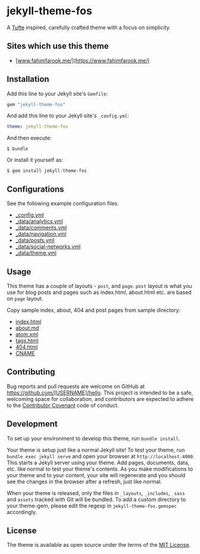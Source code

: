 # jekyll-theme-fos

A [Tufte](https://www.edwardtufte.com/tufte/) inspired, carefully crafted theme with a focus on simplicity.

## Sites which use this theme
- [www.fahimfarook.me/](https://www.fahimfarook.me/)


## Installation

Add this line to your Jekyll site's `Gemfile`:

```ruby
gem "jekyll-theme-fos"
```

And add this line to your Jekyll site's `_config.yml`:

```yaml
theme: jekyll-theme-fos
```

And then execute:

    $ bundle

Or install it yourself as:

    $ gem install jekyll-theme-fos

## Configurations
See the following example configuration files.
- [_config.yml](_config.yml)
- [_data/analytics.yml](_data/analytics.yml)
- [_data/comments.yml](_data/comments.yml)
- [_data/navigation.yml](_data/navigation.yml)
- [_data/posts.yml](_data/posts.yml)
- [_data/social-networks.yml](_data/social-networks.yml)
- [_data/theme.yml](_data/theme.yml)

## Usage

This theme has a couple of layouts - `post`, and `page`. `post` layout is what you use for blog posts and pages such as index.html, about.html etc. are based on `page` layout.

Copy sample index, about, 404 and post pages from sample directory:
- [index.html](samples/index.html)
- [about.md](samples/about.md)
- [atom.xml](samples/atom.xml)
- [tags.html](samples/tags.html)
- [404.html](samples/404.html)
- [CNAME](samples/CNAME)

## Contributing

Bug reports and pull requests are welcome on GitHub at https://github.com/[USERNAME]/hello. This project is intended to be a safe, welcoming space for collaboration, and contributors are expected to adhere to the [Contributor Covenant](http://contributor-covenant.org) code of conduct.

## Development

To set up your environment to develop this theme, run `bundle install`.

Your theme is setup just like a normal Jekyll site! To test your theme, run `bundle exec jekyll serve` and open your browser at `http://localhost:4000`. This starts a Jekyll server using your theme. Add pages, documents, data, etc. like normal to test your theme's contents. As you make modifications to your theme and to your content, your site will regenerate and you should see the changes in the browser after a refresh, just like normal.

When your theme is released, only the files in `_layouts`, `_includes`, `_sass` and `assets` tracked with Git will be bundled.
To add a custom directory to your theme-gem, please edit the regexp in `jekyll-theme-fos.gemspec` accordingly.

## License

The theme is available as open source under the terms of the [MIT License](https://opensource.org/licenses/MIT).

